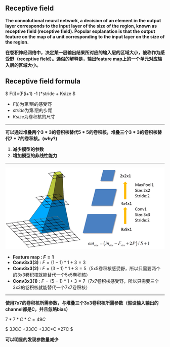 ## Receptive field

**The convolutional neural network, a decision of an element in the output layer corresponds to the input layer of the size of the region, known as receptive field (receptive field). Popular explanation is that the output feature on the map of a unit corresponding to the input layer on the size of the region.**

**在卷积神经网络中，决定某一层输出结果所对应的输入层的区域大小，被称作为感受野（receptive field）。通俗的解释是，输出feature map上的一个单元对应输入层的区域大小。**



## Receptive field  formula

$ F(i)=(F(i+1) -1 )*stride + Ksize $

- $F(i)$为第$i$层的感受野
- $stride$为第$i$层的步距
- $Ksize$为卷积核的尺寸



***

**可以通过堆叠两个$3*3$的卷积核替代$5*5$的卷积核，堆叠三个$3*3$的卷积核替代$7*7$的卷积核。(why?)**

1. **减少模型的参数**
2. **增加模型的非线性能力**

***

![ReceptiveField_rf](../../images/ReceptiveField_rf.png)



- **Feature map :  $F=1$**
- **Conv3x3(3)** : $F = (1-1) * 1+ 3=3$
- **Conv3x3(2)** : $F=(3-1) * 1+ 3=5$（5x5卷积核感受野，所以只需要两个的3x3卷积核就能替代一个5x5卷积核）
- **Conv3x3(1)** : $F=(5-1) * 1+ 3=7$（7x7卷积核感受野，所以只需要三个3x3的卷积核就能替代一个7x7卷积核）


***

**使用7x7的卷积核所需参数，与堆叠三个3x3卷积核所需参数（假设输入输出的channel都是C，并且忽略bias）**

$7*7*C*C = 49C$

$ 3*3*C*C +3*3*C*C +3*3*C*C =27C $

**可以明显的发现参数量减少**



